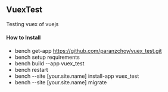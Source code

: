 ## VuexTest

Testing vuex of vuejs

#### How to Install
* bench get-app https://github.com/paranzchoy/vuex_test.git
* bench setup requirements
* bench build --app vuex_test
* bench restart
* bench --site [your.site.name] install-app vuex_test
* bench --site [your.site.name] migrate
